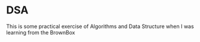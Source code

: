 # DSA
This is some practical exercise of Algorithms and Data Structure when I was learning from the BrownBox
